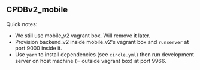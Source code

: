 CPDBv2_mobile
--

Quick notes:

- We still use mobile_v2 vagrant box. Will remove it later.
- Provision backend_v2 inside mobile_v2's vagrant box and `runserver` at port
  9000 inside it.
- Use `yarn` to install dependencies (see `circle.yml`) then run development
  server on host machine (= outside vagrant box) at port 9966.




